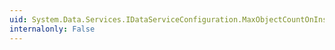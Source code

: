 ```yaml
---
uid: System.Data.Services.IDataServiceConfiguration.MaxObjectCountOnInsert
internalonly: False
---
```

